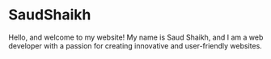 # SaudShaikh
Hello, and welcome to my website! My name is Saud Shaikh, and I am a web developer with a passion for creating innovative and user-friendly websites.

